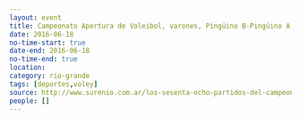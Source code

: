 ```yaml
---
layout: event 
title: Campeonato Apertura de Voleibol, varones, Pingüino B-Pingüino A
date: 2016-06-18
no-time-start: true
date-end: 2016-06-18
no-time-end: true
location: 
category: rio-grande
tags: [deportes,voley]
source: http://www.surenio.com.ar/los-sesenta-ocho-partidos-del-campeonato-apertura-2016/
people: []
---
```

